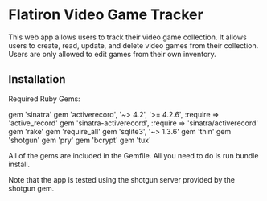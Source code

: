 # Flatiron Video Game Tracker

This web app allows users to track their video game collection. It allows users to create, read, update, and delete video games
from their collection. Users are only allowed to edit games from their own inventory.

## Installation

Required Ruby Gems:

gem 'sinatra'
gem 'activerecord', '~> 4.2', '>= 4.2.6', :require => 'active_record'
gem 'sinatra-activerecord', :require => 'sinatra/activerecord'
gem 'rake'
gem 'require_all'
gem 'sqlite3', '~> 1.3.6'
gem 'thin'
gem 'shotgun'
gem 'pry'
gem 'bcrypt'
gem 'tux'

All of the gems are included in the Gemfile. All you need to do is run bundle install.

Note that the app is tested using the shotgun server provided by the shotgun gem.
